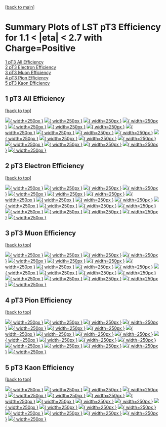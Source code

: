 [[back to main](./)]

# <a name="top"></a> Summary Plots of LST pT3 Efficiency for 1.1 < |eta| < 2.7 with Charge=Positive

[1 pT3 All Efficiency](#1)<br/>[2 pT3 Electron Efficiency](#2)<br/>[3 pT3 Muon Efficiency](#3)<br/>[4 pT3 Pion Efficiency](#4)<br/>[5 pT3 Kaon Efficiency](#5)<br/>



## <a name="1"></a> 1 pT3 All Efficiency

 [[back to top](#top)]

[![](../mtv/var/pT3_xtr_0_1_eff_pt.png){ width=250px }](pT3_xtr_0_1_eff_pt.html)
[![](../mtv/var/pT3_xtr_0_1_eff_ptzoom.png){ width=250px }](pT3_xtr_0_1_eff_ptzoom.html)
[![](../mtv/var/pT3_xtr_0_1_eff_ptlow.png){ width=250px }](pT3_xtr_0_1_eff_ptlow.html)
[![](../mtv/var/pT3_xtr_0_1_eff_ptlowzoom.png){ width=250px }](pT3_xtr_0_1_eff_ptlowzoom.html)
[![](../mtv/var/pT3_xtr_0_1_eff_ptmtv.png){ width=250px }](pT3_xtr_0_1_eff_ptmtv.html)
[![](../mtv/var/pT3_xtr_0_1_eff_ptmtvzoom.png){ width=250px }](pT3_xtr_0_1_eff_ptmtvzoom.html)
[![](../mtv/var/pT3_xtr_0_1_eff_eta.png){ width=250px }](pT3_xtr_0_1_eff_eta.html)
[![](../mtv/var/pT3_xtr_0_1_eff_etazoom.png){ width=250px }](pT3_xtr_0_1_eff_etazoom.html)
[![](../mtv/var/pT3_xtr_0_1_eff_etacoarse.png){ width=250px }](pT3_xtr_0_1_eff_etacoarse.html)
[![](../mtv/var/pT3_xtr_0_1_eff_etacoarsezoom.png){ width=250px }](pT3_xtr_0_1_eff_etacoarsezoom.html)
[![](../mtv/var/pT3_xtr_0_1_eff_phi.png){ width=250px }](pT3_xtr_0_1_eff_phi.html)
[![](../mtv/var/pT3_xtr_0_1_eff_phizoom.png){ width=250px }](pT3_xtr_0_1_eff_phizoom.html)
[![](../mtv/var/pT3_xtr_0_1_eff_phicoarse.png){ width=250px }](pT3_xtr_0_1_eff_phicoarse.html)
[![](../mtv/var/pT3_xtr_0_1_eff_phicoarsezoom.png){ width=250px }](pT3_xtr_0_1_eff_phicoarsezoom.html)
[![](../mtv/var/pT3_xtr_0_1_eff_dxy.png){ width=250px }](pT3_xtr_0_1_eff_dxy.html)
[![](../mtv/var/pT3_xtr_0_1_eff_dxycoarse.png){ width=250px }](pT3_xtr_0_1_eff_dxycoarse.html)
[![](../mtv/var/pT3_xtr_0_1_eff_dxycoarsezoom.png){ width=250px }](pT3_xtr_0_1_eff_dxycoarsezoom.html)
[![](../mtv/var/pT3_xtr_0_1_eff_dz.png){ width=250px }](pT3_xtr_0_1_eff_dz.html)
[![](../mtv/var/pT3_xtr_0_1_eff_dzcoarse.png){ width=250px }](pT3_xtr_0_1_eff_dzcoarse.html)
[![](../mtv/var/pT3_xtr_0_1_eff_dzcoarsezoom.png){ width=250px }](pT3_xtr_0_1_eff_dzcoarsezoom.html)


## <a name="2"></a> 2 pT3 Electron Efficiency

 [[back to top](#top)]

[![](../mtv/var/pT3_xtr_11_1_eff_pt.png){ width=250px }](pT3_xtr_11_1_eff_pt.html)
[![](../mtv/var/pT3_xtr_11_1_eff_ptzoom.png){ width=250px }](pT3_xtr_11_1_eff_ptzoom.html)
[![](../mtv/var/pT3_xtr_11_1_eff_ptlow.png){ width=250px }](pT3_xtr_11_1_eff_ptlow.html)
[![](../mtv/var/pT3_xtr_11_1_eff_ptlowzoom.png){ width=250px }](pT3_xtr_11_1_eff_ptlowzoom.html)
[![](../mtv/var/pT3_xtr_11_1_eff_ptmtv.png){ width=250px }](pT3_xtr_11_1_eff_ptmtv.html)
[![](../mtv/var/pT3_xtr_11_1_eff_ptmtvzoom.png){ width=250px }](pT3_xtr_11_1_eff_ptmtvzoom.html)
[![](../mtv/var/pT3_xtr_11_1_eff_eta.png){ width=250px }](pT3_xtr_11_1_eff_eta.html)
[![](../mtv/var/pT3_xtr_11_1_eff_etazoom.png){ width=250px }](pT3_xtr_11_1_eff_etazoom.html)
[![](../mtv/var/pT3_xtr_11_1_eff_etacoarse.png){ width=250px }](pT3_xtr_11_1_eff_etacoarse.html)
[![](../mtv/var/pT3_xtr_11_1_eff_etacoarsezoom.png){ width=250px }](pT3_xtr_11_1_eff_etacoarsezoom.html)
[![](../mtv/var/pT3_xtr_11_1_eff_phi.png){ width=250px }](pT3_xtr_11_1_eff_phi.html)
[![](../mtv/var/pT3_xtr_11_1_eff_phizoom.png){ width=250px }](pT3_xtr_11_1_eff_phizoom.html)
[![](../mtv/var/pT3_xtr_11_1_eff_phicoarse.png){ width=250px }](pT3_xtr_11_1_eff_phicoarse.html)
[![](../mtv/var/pT3_xtr_11_1_eff_phicoarsezoom.png){ width=250px }](pT3_xtr_11_1_eff_phicoarsezoom.html)
[![](../mtv/var/pT3_xtr_11_1_eff_dxy.png){ width=250px }](pT3_xtr_11_1_eff_dxy.html)
[![](../mtv/var/pT3_xtr_11_1_eff_dxycoarse.png){ width=250px }](pT3_xtr_11_1_eff_dxycoarse.html)
[![](../mtv/var/pT3_xtr_11_1_eff_dxycoarsezoom.png){ width=250px }](pT3_xtr_11_1_eff_dxycoarsezoom.html)
[![](../mtv/var/pT3_xtr_11_1_eff_dz.png){ width=250px }](pT3_xtr_11_1_eff_dz.html)
[![](../mtv/var/pT3_xtr_11_1_eff_dzcoarse.png){ width=250px }](pT3_xtr_11_1_eff_dzcoarse.html)
[![](../mtv/var/pT3_xtr_11_1_eff_dzcoarsezoom.png){ width=250px }](pT3_xtr_11_1_eff_dzcoarsezoom.html)


## <a name="3"></a> 3 pT3 Muon Efficiency

 [[back to top](#top)]

[![](../mtv/var/pT3_xtr_13_1_eff_pt.png){ width=250px }](pT3_xtr_13_1_eff_pt.html)
[![](../mtv/var/pT3_xtr_13_1_eff_ptzoom.png){ width=250px }](pT3_xtr_13_1_eff_ptzoom.html)
[![](../mtv/var/pT3_xtr_13_1_eff_ptlow.png){ width=250px }](pT3_xtr_13_1_eff_ptlow.html)
[![](../mtv/var/pT3_xtr_13_1_eff_ptlowzoom.png){ width=250px }](pT3_xtr_13_1_eff_ptlowzoom.html)
[![](../mtv/var/pT3_xtr_13_1_eff_ptmtv.png){ width=250px }](pT3_xtr_13_1_eff_ptmtv.html)
[![](../mtv/var/pT3_xtr_13_1_eff_ptmtvzoom.png){ width=250px }](pT3_xtr_13_1_eff_ptmtvzoom.html)
[![](../mtv/var/pT3_xtr_13_1_eff_eta.png){ width=250px }](pT3_xtr_13_1_eff_eta.html)
[![](../mtv/var/pT3_xtr_13_1_eff_etazoom.png){ width=250px }](pT3_xtr_13_1_eff_etazoom.html)
[![](../mtv/var/pT3_xtr_13_1_eff_etacoarse.png){ width=250px }](pT3_xtr_13_1_eff_etacoarse.html)
[![](../mtv/var/pT3_xtr_13_1_eff_etacoarsezoom.png){ width=250px }](pT3_xtr_13_1_eff_etacoarsezoom.html)
[![](../mtv/var/pT3_xtr_13_1_eff_phi.png){ width=250px }](pT3_xtr_13_1_eff_phi.html)
[![](../mtv/var/pT3_xtr_13_1_eff_phizoom.png){ width=250px }](pT3_xtr_13_1_eff_phizoom.html)
[![](../mtv/var/pT3_xtr_13_1_eff_phicoarse.png){ width=250px }](pT3_xtr_13_1_eff_phicoarse.html)
[![](../mtv/var/pT3_xtr_13_1_eff_phicoarsezoom.png){ width=250px }](pT3_xtr_13_1_eff_phicoarsezoom.html)
[![](../mtv/var/pT3_xtr_13_1_eff_dxy.png){ width=250px }](pT3_xtr_13_1_eff_dxy.html)
[![](../mtv/var/pT3_xtr_13_1_eff_dxycoarse.png){ width=250px }](pT3_xtr_13_1_eff_dxycoarse.html)
[![](../mtv/var/pT3_xtr_13_1_eff_dxycoarsezoom.png){ width=250px }](pT3_xtr_13_1_eff_dxycoarsezoom.html)
[![](../mtv/var/pT3_xtr_13_1_eff_dz.png){ width=250px }](pT3_xtr_13_1_eff_dz.html)
[![](../mtv/var/pT3_xtr_13_1_eff_dzcoarse.png){ width=250px }](pT3_xtr_13_1_eff_dzcoarse.html)
[![](../mtv/var/pT3_xtr_13_1_eff_dzcoarsezoom.png){ width=250px }](pT3_xtr_13_1_eff_dzcoarsezoom.html)


## <a name="4"></a> 4 pT3 Pion Efficiency

 [[back to top](#top)]

[![](../mtv/var/pT3_xtr_211_1_eff_pt.png){ width=250px }](pT3_xtr_211_1_eff_pt.html)
[![](../mtv/var/pT3_xtr_211_1_eff_ptzoom.png){ width=250px }](pT3_xtr_211_1_eff_ptzoom.html)
[![](../mtv/var/pT3_xtr_211_1_eff_ptlow.png){ width=250px }](pT3_xtr_211_1_eff_ptlow.html)
[![](../mtv/var/pT3_xtr_211_1_eff_ptlowzoom.png){ width=250px }](pT3_xtr_211_1_eff_ptlowzoom.html)
[![](../mtv/var/pT3_xtr_211_1_eff_ptmtv.png){ width=250px }](pT3_xtr_211_1_eff_ptmtv.html)
[![](../mtv/var/pT3_xtr_211_1_eff_ptmtvzoom.png){ width=250px }](pT3_xtr_211_1_eff_ptmtvzoom.html)
[![](../mtv/var/pT3_xtr_211_1_eff_eta.png){ width=250px }](pT3_xtr_211_1_eff_eta.html)
[![](../mtv/var/pT3_xtr_211_1_eff_etazoom.png){ width=250px }](pT3_xtr_211_1_eff_etazoom.html)
[![](../mtv/var/pT3_xtr_211_1_eff_etacoarse.png){ width=250px }](pT3_xtr_211_1_eff_etacoarse.html)
[![](../mtv/var/pT3_xtr_211_1_eff_etacoarsezoom.png){ width=250px }](pT3_xtr_211_1_eff_etacoarsezoom.html)
[![](../mtv/var/pT3_xtr_211_1_eff_phi.png){ width=250px }](pT3_xtr_211_1_eff_phi.html)
[![](../mtv/var/pT3_xtr_211_1_eff_phizoom.png){ width=250px }](pT3_xtr_211_1_eff_phizoom.html)
[![](../mtv/var/pT3_xtr_211_1_eff_phicoarse.png){ width=250px }](pT3_xtr_211_1_eff_phicoarse.html)
[![](../mtv/var/pT3_xtr_211_1_eff_phicoarsezoom.png){ width=250px }](pT3_xtr_211_1_eff_phicoarsezoom.html)
[![](../mtv/var/pT3_xtr_211_1_eff_dxy.png){ width=250px }](pT3_xtr_211_1_eff_dxy.html)
[![](../mtv/var/pT3_xtr_211_1_eff_dxycoarse.png){ width=250px }](pT3_xtr_211_1_eff_dxycoarse.html)
[![](../mtv/var/pT3_xtr_211_1_eff_dxycoarsezoom.png){ width=250px }](pT3_xtr_211_1_eff_dxycoarsezoom.html)
[![](../mtv/var/pT3_xtr_211_1_eff_dz.png){ width=250px }](pT3_xtr_211_1_eff_dz.html)
[![](../mtv/var/pT3_xtr_211_1_eff_dzcoarse.png){ width=250px }](pT3_xtr_211_1_eff_dzcoarse.html)
[![](../mtv/var/pT3_xtr_211_1_eff_dzcoarsezoom.png){ width=250px }](pT3_xtr_211_1_eff_dzcoarsezoom.html)


## <a name="5"></a> 5 pT3 Kaon Efficiency

 [[back to top](#top)]

[![](../mtv/var/pT3_xtr_321_1_eff_pt.png){ width=250px }](pT3_xtr_321_1_eff_pt.html)
[![](../mtv/var/pT3_xtr_321_1_eff_ptzoom.png){ width=250px }](pT3_xtr_321_1_eff_ptzoom.html)
[![](../mtv/var/pT3_xtr_321_1_eff_ptlow.png){ width=250px }](pT3_xtr_321_1_eff_ptlow.html)
[![](../mtv/var/pT3_xtr_321_1_eff_ptlowzoom.png){ width=250px }](pT3_xtr_321_1_eff_ptlowzoom.html)
[![](../mtv/var/pT3_xtr_321_1_eff_ptmtv.png){ width=250px }](pT3_xtr_321_1_eff_ptmtv.html)
[![](../mtv/var/pT3_xtr_321_1_eff_ptmtvzoom.png){ width=250px }](pT3_xtr_321_1_eff_ptmtvzoom.html)
[![](../mtv/var/pT3_xtr_321_1_eff_eta.png){ width=250px }](pT3_xtr_321_1_eff_eta.html)
[![](../mtv/var/pT3_xtr_321_1_eff_etazoom.png){ width=250px }](pT3_xtr_321_1_eff_etazoom.html)
[![](../mtv/var/pT3_xtr_321_1_eff_etacoarse.png){ width=250px }](pT3_xtr_321_1_eff_etacoarse.html)
[![](../mtv/var/pT3_xtr_321_1_eff_etacoarsezoom.png){ width=250px }](pT3_xtr_321_1_eff_etacoarsezoom.html)
[![](../mtv/var/pT3_xtr_321_1_eff_phi.png){ width=250px }](pT3_xtr_321_1_eff_phi.html)
[![](../mtv/var/pT3_xtr_321_1_eff_phizoom.png){ width=250px }](pT3_xtr_321_1_eff_phizoom.html)
[![](../mtv/var/pT3_xtr_321_1_eff_phicoarse.png){ width=250px }](pT3_xtr_321_1_eff_phicoarse.html)
[![](../mtv/var/pT3_xtr_321_1_eff_phicoarsezoom.png){ width=250px }](pT3_xtr_321_1_eff_phicoarsezoom.html)
[![](../mtv/var/pT3_xtr_321_1_eff_dxy.png){ width=250px }](pT3_xtr_321_1_eff_dxy.html)
[![](../mtv/var/pT3_xtr_321_1_eff_dxycoarse.png){ width=250px }](pT3_xtr_321_1_eff_dxycoarse.html)
[![](../mtv/var/pT3_xtr_321_1_eff_dxycoarsezoom.png){ width=250px }](pT3_xtr_321_1_eff_dxycoarsezoom.html)
[![](../mtv/var/pT3_xtr_321_1_eff_dz.png){ width=250px }](pT3_xtr_321_1_eff_dz.html)
[![](../mtv/var/pT3_xtr_321_1_eff_dzcoarse.png){ width=250px }](pT3_xtr_321_1_eff_dzcoarse.html)
[![](../mtv/var/pT3_xtr_321_1_eff_dzcoarsezoom.png){ width=250px }](pT3_xtr_321_1_eff_dzcoarsezoom.html)
